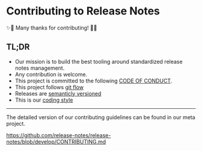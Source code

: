 # Contributing to Release Notes

:sparkles::tada: Many thanks for contributing! :tada::sparkles:

## TL;DR

* Our mission is to build the best tooling around standardized release notes management.
* Any contribution is welcome.
* This project is committed to the following [CODE OF CONDUCT](CODE_OF_CONDUCT.md).
* This project follows [git flow](http://nvie.com/posts/a-successful-git-branching-model/)
* Releases are [semanticly versioned](http://semver.org/)
* This is our [coding style](https://github.com/release-notes/eslint-config-release-notes)

---

The detailed version of our contributing guidelines can be found in our meta project.

https://github.com/release-notes/release-notes/blob/develop/CONTRIBUTING.md
